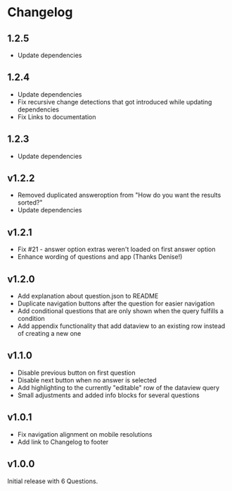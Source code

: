 # Changelog

## 1.2.5

- Update dependencies

## 1.2.4

- Update dependencies
- Fix recursive change detections that got introduced while updating dependencies
- Fix Links to documentation

## 1.2.3

- Update dependencies

## v1.2.2

- Removed duplicated answeroption from "How do you want the results sorted?"
- Update dependencies

## v1.2.1 

- Fix #21 - answer option extras weren't loaded on first answer option
- Enhance wording of questions and app (Thanks Denise!)

## v1.2.0

- Add explanation about question.json to README
- Duplicate navigation buttons after the question for easier navigation
- Add conditional questions that are only shown when the query fulfills a condition
- Add appendix functionality that add dataview to an existing row instead of creating a new one

## v1.1.0

- Disable previous button on first question
- Disable next button when no answer is selected
- Add highlighting to the currently "editable" row of the dataview query
- Small adjustments and added info blocks for several questions

## v1.0.1

- Fix navigation alignment on mobile resolutions
- Add link to Changelog to footer

## v1.0.0

Initial release with 6 Questions.